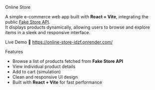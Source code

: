 Online Store

A simple e-commerce web app built with **React + Vite**, integrating the public [Fake Store API](https://fakestoreapi.com/products).  
It displays products dynamically, allowing users to browse and explore items in a sleek and responsive interface.


Live Demo
🔗 https://online-store-idzf.onrender.com/


Features
- Browse a list of products fetched from **Fake Store API**
- View individual product details
- Add to cart (simulation)
- Clean and responsive UI design
- Built with **React + Vite** for fast performance
